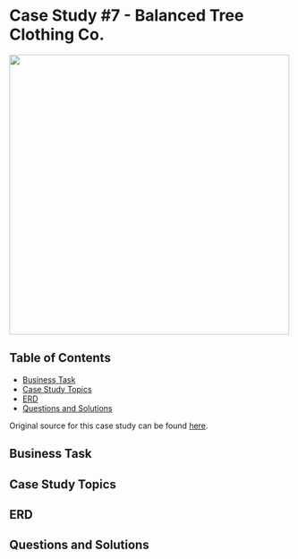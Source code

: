 # Case Study #7 - Balanced Tree Clothing Co.

<img width="500" src="https://github.com/SophiaTulip/8_Week_SQL_Challenge/assets/157422079/6ab2d9ef-f79d-4480-85b7-3aa0c1058887">


## Table of Contents

- [Business Task](#business-task)
- [Case Study Topics](#case-study-topics)
- [ERD](#erd)
- [Questions and Solutions](#questions-and-solutions)

Original source for this case study can be found [here](https://8weeksqlchallenge.com/case-study-2/).
## Business Task



## Case Study Topics



## ERD



## Questions and Solutions



